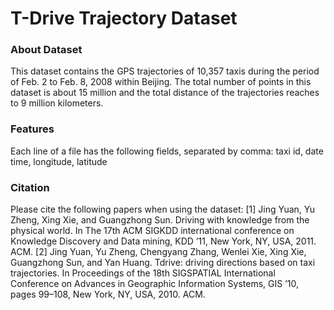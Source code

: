 # T-Drive Trajectory Dataset #

### About Dataset ###
This dataset contains the GPS trajectories of 10,357 taxis during the period of Feb. 2 to Feb. 8, 2008
within Beijing. The total number of points in this dataset is about 15 million and the total distance of
the trajectories reaches to 9 million kilometers.

### Features ###
Each line of a file has the following fields, separated by comma:
taxi id, date time, longitude, latitude

### Citation ###
Please cite the following papers when using the dataset:
[1] Jing Yuan, Yu Zheng, Xing Xie, and Guangzhong Sun. Driving with knowledge from the physical world.
In The 17th ACM SIGKDD international conference on Knowledge Discovery and Data mining, KDD
’11, New York, NY, USA, 2011. ACM.
[2] Jing Yuan, Yu Zheng, Chengyang Zhang, Wenlei Xie, Xing Xie, Guangzhong Sun, and Yan Huang. Tdrive: driving directions based on taxi trajectories. In Proceedings of the 18th SIGSPATIAL International
Conference on Advances in Geographic Information Systems, GIS ’10, pages 99–108, New York, NY, USA, 2010. ACM.